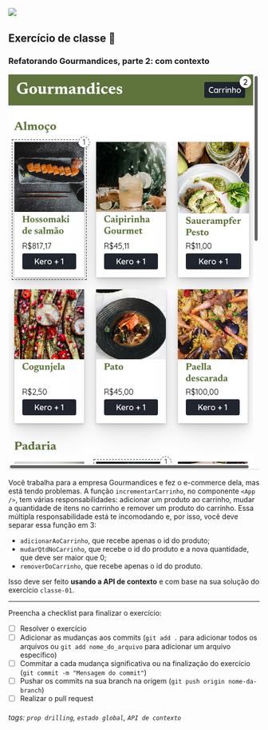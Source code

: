 ![](https://i.imgur.com/xG74tOh.png)

## Exercício de classe 🏫

### Refatorando Gourmandices, parte 2: com contexto

![](gourmandices.png)

Você trabalha para a empresa Gourmandices e fez o e-commerce dela, mas está tendo problemas. A função `incrementarCarrinho`, no componente `<App />`, tem várias responsabilidades: adicionar um produto ao carrinho, mudar a quantidade de itens no carrinho e remover um produto do carrinho. Essa múltipla responsabilidade está te incomodando e, por isso, você deve separar essa função em 3:

- `adicionarAoCarrinho`, que recebe apenas o id do produto;
- `mudarQtdNoCarrinho`, que recebe o id do produto e a nova quantidade, que deve ser maior que 0;
- `removerDoCarrinho`, que recebe apenas o id do produto.

Isso deve ser feito **usando a API de contexto** e com base na sua solução do exercício `classe-01`.

---

Preencha a checklist para finalizar o exercício:

- [ ] Resolver o exercício
- [ ] Adicionar as mudanças aos commits (`git add .` para adicionar todos os arquivos ou `git add nome_do_arquivo` para adicionar um arquivo específico)
- [ ] Commitar a cada mudança significativa ou na finalização do exercício (`git commit -m "Mensagem do commit"`)
- [ ] Pushar os commits na sua branch na origem (`git push origin nome-da-branch`)
- [ ] Realizar o pull request

###### tags: `prop drilling`, `estado global`, `API de contexto`
